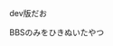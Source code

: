 dev版だお

BBSのみをひきぬいたやつ
<!--
<a href="https://render.com/deploy?repo=https://github.com/vex12853-sub/yuki-bbs">
<img src="https://render.com/images/deploy-to-render-button.svg" alt="Deploy to Render">
</a>
-->
